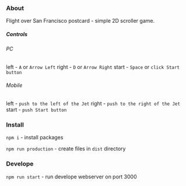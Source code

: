 ### About
Flight over San Francisco postcard - simple 2D scroller game.

##### Controls
###### PC
left - `A` or `Arrow Left`
right - `D` or `Arrow Right`
start - `Space` or `click Start button`

###### Mobile
left - `push to the left of the Jet`
right - `push to the right of the Jet`
start - `push Start button`

### Install

`npm i` - install packages

`npm run production` - create files in `dist` directory

### Develope

`npm run start` - run develope webserver on port 3000